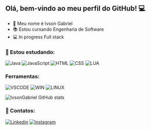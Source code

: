 ## Olá, bem-vindo ao meu perfil do GitHub! 💻

- 🙂 Meu nome é Ivson Gabriel
- 📚 Estou cursando Engenharia de Software
- 💻 In progress Full stack
  
### 📓 Estou estudando:
![Java](https://img.shields.io/badge/Java-ED8B00?style=for-the-badge&logo=openjdk&logoColor=white) ![JavaScript](https://img.shields.io/badge/JavaScript-F7DF1E?style=for-the-badge&logo=javascript&logoColor=black) ![HTML](https://img.shields.io/badge/HTML5-E34F26?style=for-the-badge&logo=html5&logoColor=white) ![CSS](https://img.shields.io/badge/CSS3-1572B6?style=for-the-badge&logo=css3&logoColor=white) ![LUA](https://img.shields.io/badge/Lua-2C2D72?style=for-the-badge&logo=lua&logoColor=white)

### Ferramentas:
![VSCODE](https://img.shields.io/badge/Visual_Studio_Code-0078D4?style=for-the-badge&logo=visual%20studio%20code&logoColor=white) ![WIN](https://img.shields.io/badge/Windows-0078D6?style=for-the-badge&logo=windows&logoColor=white) ![LINUX](https://img.shields.io/badge/Linux-FCC624?style=for-the-badge&logo=linux&logoColor=black)

![IvsonGabriel GitHub stats](https://github-readme-stats.vercel.app/api?username=IvsonGabriel&show_icons=true&theme=radical)
### 📱 Contatos:
[![Linkedin](https://img.shields.io/badge/LinkedIn-0077B5?style=for-the-badge&logo=linkedin&logoColor=white)](https://www.linkedin.com/in/ivson-gabriel-557a22258/) [![Instagram](https://img.shields.io/badge/Instagram-E4405F?style=for-the-badge&logo=instagram&logoColor=white)](https://www.instagram.com/ivson.gabriel_/)
